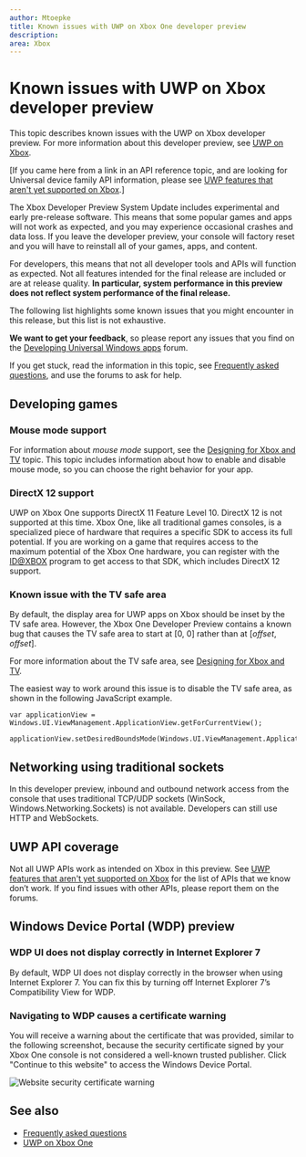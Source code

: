 ```yaml
---
author: Mtoepke
title: Known issues with UWP on Xbox One developer preview
description: 
area: Xbox
---
```


# Known issues with UWP on Xbox developer preview

This topic describes known issues with the UWP on Xbox developer preview. 
For more information about this developer preview, see [UWP on Xbox](index.md). 

\[If you came here from a link in an API reference topic, and are looking for Universal device family API information, please see [UWP features that aren't yet supported on Xbox](http://go.microsoft.com/fwlink/?LinkID=760755).\]

The Xbox Developer Preview System Update includes experimental and early pre-release software. 
This means that some popular games and apps will not work as expected, and you may experience occasional crashes and data loss. 
If you leave the developer preview, your console will factory reset and you will have to reinstall all of your games, apps, and content.

For developers, this means that not all developer tools and APIs will function as expected. 
Not all features intended for the final release are included or are at release quality. 
**In particular, system performance in this preview does not reflect system performance of the final release.**

The following list highlights some known issues that you might encounter in this release, but this list is not exhaustive. 

**We want to get your feedback**, so please report any issues that you find on the [Developing Universal Windows apps](https://social.msdn.microsoft.com/Forums/windowsapps/en-US/home?forum=wpdevelop) forum. 

If you get stuck, read the information in this topic, see [Frequently asked questions](frequently-asked-questions.md), and use the forums to ask for help.


## Developing games

### Mouse mode support

For information about _mouse mode_ support, see the [Designing for Xbox and TV](https://msdn.microsoft.com/en-us/windows/uwp/input-and-devices/designing-for-tv?f=255&MSPPError=-2147217396#mouse-mode) topic. 
This topic includes information about how to enable and disable mouse mode, so you can choose the right behavior for your app. 

<!--### x86 vs. x64

By the time we release later this year, we will have great support for both x86 and x64, and we do support x86 in this preview. 
However, x64 has had much more testing to date (the Xbox shell and all of the apps running on the console today are x64), and so we recommend using x64 for your projects. 
This is particularly true for games.

If you decide to use x86, please report any issues you see on the forum.

Also see [Switching build flavors can cause deployment failures](known-issues.md#switching-build-flavors-can-cause-deployment-failures) later on this page.-->

<!--### Game engines

We have tested some popular game engines, but not all of them, and our test coverage for this preview has not been comprehensive. 
Your mileage may vary. 

The following game engines have been confirmed to work:
* [Construct 2](https://www.scirra.com/)

There are likely others that are working too. We would love to get your feedback on what you find. 
Please use the forum to report any issues you see.-->

### DirectX 12 support

UWP on Xbox One supports DirectX 11 Feature Level 10. 
DirectX 12 is not supported at this time. 
Xbox One, like all traditional games consoles, is a specialized piece of hardware that requires a specific SDK to access its full potential. 
If you are working on a game that requires access to the maximum potential of the Xbox One hardware, you can register with the [ID@XBOX](http://www.xbox.com/en-us/Developers/id) program to get access to that SDK, which includes DirectX 12 support.

<!-- ### Xbox One Developer Preview disables game streaming to Windows 10

Activating the Xbox One Developer Preview on your console will prevent you from streaming games from your Xbox One to the Xbox app on Windows 10, even if your console is set to retail mode. 
To restore the game streaming feature, you must leave the developer preview. -->

### Known issue with the TV safe area

By default, the display area for UWP apps on Xbox should be inset by the TV safe area. However, the Xbox One Developer Preview contains a known bug that causes the TV safe area to start at [0, 0] rather than at [_offset_, _offset_].

For more information about the TV safe area, see [Designing for Xbox and TV](https://msdn.microsoft.com/windows/uwp/input-and-devices/designing-for-tv). 

The easiest way to work around this issue is to disable the TV safe area, as shown in the following JavaScript example.

    var applicationView = Windows.UI.ViewManagement.ApplicationView.getForCurrentView();

    applicationView.setDesiredBoundsMode(Windows.UI.ViewManagement.ApplicationViewBoundsMode.useCoreWindow);

<!--## System resources for UWP apps and games on Xbox One

UWP apps and games running on Xbox One share resources with the system and other apps, and so the system governs the resources that are available to any one game or app. 
If you are running into memory or performance issues, this may be why. 
For more details, see [System resources for UWP apps and games on Xbox One](system-resource-allocation.md).-->


## Networking using traditional sockets

In this developer preview, inbound and outbound network access from the console that uses traditional TCP/UDP sockets (WinSock, Windows.Networking.Sockets) is not available. 
Developers can still use HTTP and WebSockets. 


## UWP API coverage

Not all UWP APIs work as intended on Xbox in this preview. 
See [UWP features that aren't yet supported on Xbox](http://go.microsoft.com/fwlink/p/?LinkId=760755) for the list of APIs that we know don’t work. 
If you find issues with other APIs, please report them on the forums. 

<!--## XAML controls do not look like or behave like the controls in the Xbox One shell

In this developer preview, the XAML controls are not in their final form. In particular:
* Gamepad X-Y navigation does not work reliably for all controls.
* Controls do not look like controls in the Xbox shell. This includes the control focus rectangle.
* Navigating between controls does not automatically make “navigation sounds.”

These issues will be addressed in a future developer preview.-->

<!--## Visual Studio and deployment issues

### Switching build flavors can cause deployment failures

Switching between Debug and Release builds, or between x86 and x64, or between Managed and .Net Native builds, can cause deployment failures. 

The simplest way to avoid these issues for this preview is to stick to Debug and one architecture. 

If you do hit this issue, uninstalling your app in the Collections app on your Xbox One will typically resolve it.

> ****&nbsp;&nbsp;Uninstalling your app from Windows Device Portal (WDP) will not resolve the issue.

If your issues persist, uninstall your app or game in the Collections app, leave Developer Mode, restart to Retail Mode and then switch back to Developer Mode.
You may also need to restart Visual Studio and clean your solution.

For more information, see the “Fixing deployment failures” section in [Frequently asked questions](frequently-asked-questions.md).

### Uninstalling an app while you are debugging it in Visual Studio will cause it to fail silently

Attempting to uninstall an app that is running under the debugger via the WDP “Installed Apps” tool will cause it to silently fail. 
The workaround is to stop debugging the app in Visual Studio before attempting to remove it via WDP.

### Visual Studio/Xbox PIN pairing failures

It is possible to get into a state where the PIN pairing between Visual Studio and your Xbox One gets out of sync. 
If PIN pairing fails, use the “Remove all pairings” button in Dev Home, restart Xbox One, restart your development PC, and then try again.--> 


## Windows Device Portal (WDP) preview

<!--### Starting WDP from Dev Home crashes Dev Home

When you start WDP in Dev Home, it will cause Dev Home to crash after you have entered your user name and password and selected **Save**. 
The credentials are saved but WDP is not started. 
You can start WDP by restarting Xbox One.--> 

<!--### Disabling WDP in Dev Home does not work

If you disable WDP in Dev Home, it will be turned off. 
However, when you restart your Xbox One, WDP will be started again. 
You can work around this issue by using **Reset and keep my games & apps** to delete any stored state on your Xbox One. 
Go to Settings > System > Console info & updates > Reset console, and then select the **Reset and keep my games & apps** button.

> **Caution**&nbsp;&nbsp;Doing this will delete all saved settings on your Xbox One including wireless settings, user accounts and any game progress that has not been saved to cloud storage.

> **Caution**&nbsp;&nbsp;DO NOT select the **Reset and remove everything** button.
This will delete all of your games, apps, settings and content, deactivate Developer Mode, and remove you console from the Developer Preview group.

### The columns in the “Running Apps” table do not update predictably. 

Sometimes this is resolved by sorting a column on the table.-->

### WDP UI does not display correctly in Internet Explorer 7 

By default, WDP UI does not display correctly in the browser when using Internet Explorer 7. 
You can fix this by turning off Internet Explorer 7’s Compatibility View for WDP.

### Navigating to WDP causes a certificate warning

You will receive a warning about the certificate that was provided, similar to the following screenshot, 
because the security certificate signed by your Xbox One console is not considered a well-known trusted publisher. 
Click "Continue to this website" to access the Windows Device Portal.

![Website security certificate warning](images/security_cert_warning.jpg)

<!--## Dev Home

Occasionally, selecting the “Manage Windows Device Portal” option in Dev Home will cause Dev Home to silently exit to the Home screen. 
This is caused by a failure in the WDP infrastructure on the console and can be resolved by restarting the console.-->

## See also
- [Frequently asked questions](frequently-asked-questions.md)
- [UWP on Xbox One](index.md)
